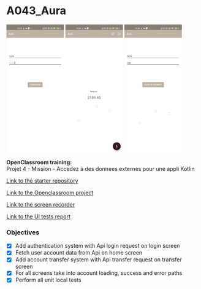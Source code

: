 # A043_Aura  
  
![Screen 1](assets/images/screen01.png)	![Screen 2](assets/images/screen02.png) ![Screen 3](assets/images/screen03.png)  
  
**OpenClassroom training:**  
Projet 4 - Mission - Accedez à des donnees externes pour une appli Kotlin 
  
[Link to the starter repository](https://github.com/OpenClassrooms-Student-Center/Acc-dez-des-donn-es-externes-pour-une-appli-en-Kotlin)  
  
[Link to the Openclassroom project](https://openclassrooms.com/fr/paths/527/projects/1636/164-mission---accedez-a-des-donnees-externes-pour-une-app-en-kotlin)  
  
[Link to the screen recorder](assets/screenRecorder/)
  
[Link to the UI tests report](assets/tests/)
  
  
### Objectives  
  
- [x] Add authentication system with Api login request on login screen
- [x] Fetch user account data from Api on home screen
- [x] Add account transfer system with Api transfer request on transfer screen
- [x] For all screens take into account loading, success and error paths
- [x] Perform all unit local tests